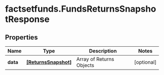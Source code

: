 # factsetfunds.FundsReturnsSnapshotResponse

## Properties

Name | Type | Description | Notes
------------ | ------------- | ------------- | -------------
**data** | [**[ReturnsSnapshot]**](ReturnsSnapshot.md) | Array of Returns Objects | [optional] 


